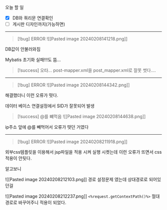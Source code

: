 
오늘 할 일
- [x] DB와 쿼리문 연결확인
- [ ] 게시판 디자인까지(가능하면)

<hr>

>[!bug] ERROR
![[Pasted image 20240208141218.png]]

DB값이 안불러와짐

Mybatis 초기화 실패!!!도 뜸...

>[!success] 오타...
>post-mapper.xml을 post_mapper.xml로 잘못 썻다....

<hr>

>[!bug] ERROR
>![[Pasted image 20240208144342.png]]

해결했더니 이런 오류가 떳다.

데이터 베이스 연결설정에서 SID가 잘못되어 발생
>[!success] @를 뺴먹음
![[Pasted image 20240208144638.png]]

ip주소 앞에 @를 빼먹어서 오류가 떳던 거였다

<hr>


>[!bug] ERROR
>![[Pasted image 20240208211918.png]]

외부css템플릿을 이용해서 jsp파일을 적용 시켜 실행 시켯는데 이런 오류가 뜨면서 css적용이 안됫다. 

알고보니 

![[Pasted image 20240208212103.png]]
경로 설정문제 였는데 상대경로로 되어있던걸

![[Pasted image 20240208212237.png]]
`<%request.getContextPath()%>`
절대 경로로 바꾸어주니 적용이 되었다.

